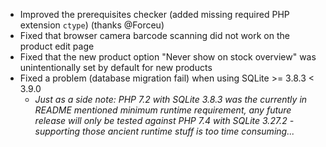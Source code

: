 - Improved the prerequisites checker (added missing required PHP extension `ctype`) (thanks @Forceu)
- Fixed that browser camera barcode scanning did not work on the product edit page
- Fixed that the new product option "Never show on stock overview" was unintentionally set by default for new products
- Fixed a problem (database migration fail) when using SQLite >= 3.8.3 < 3.9.0
  - _Just as a side note: PHP 7.2 with SQLite 3.8.3 was the currently in README mentioned minimum runtime requirement, any future release will only be tested against PHP 7.4 with SQLite 3.27.2 - supporting those ancient runtime stuff is too time consuming..._

